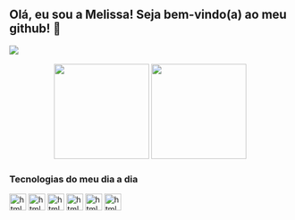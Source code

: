 ## Olá, eu sou a Melissa! Seja bem-vindo(a) ao meu github! 🚀
<div>
    <a href="https://www.linkedin.com/in/melissa-teodoro-soares-cordeiro-677111148/" target="_blank"><img src="https://img.shields.io/badge/-LinkedIn-%230077B5?style=for-the-badge&logo=linkedin&logoColor=white" target="_blank"></a> 
</div><br/>
<div align="center">
    <img height="170em" src="https://github-readme-stats.vercel.app/api?username=MelissaTeodoro&show_icons=true&theme=radical&include_all_commits=true&count_private=true"/>
    <img height="170em" src="https://github-readme-stats.vercel.app/api/top-langs/?username=MelissaTeodoro&exclude_repo=app3-angular,app2-angular,app1-angular,book-store-frontend,spring-pet-clinic,site-foods&layout=compact&theme=radical"/>
</div>

### Tecnologias do meu dia a dia
<div> 
    <img align="center" alt="html5" height="30" src="https://img.shields.io/badge/Java-ED8B00?style=for-the-badge&logo=java&logoColor=white"/>
    <img align="center" alt="html5" height="30" src="https://img.shields.io/badge/Kotlin-0095D5?&style=for-the-badge&logo=kotlin&logoColor=white"/>
    <img align="center" alt="html5" height="30" src="https://img.shields.io/badge/Spring-6DB33F?style=for-the-badge&logo=spring&logoColor=white"/>
    <img align="center" alt="html5" height="30" src="https://img.shields.io/badge/MySQL-00000F?style=for-the-badge&logo=mysql&logoColor=white"/>
    <img align="center" alt="html5" height="30" src="https://img.shields.io/badge/GitHub-100000?style=for-the-badge&logo=github&logoColor=white"/>
    <img align="center" alt="html5" height="30" src="https://img.shields.io/badge/JavaScript-323330?style=for-the-badge&logo=javascript&logoColor=F7DF1E"/>
</div>
